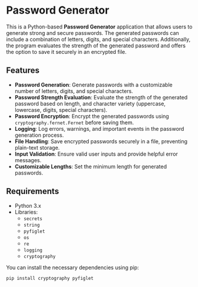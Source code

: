 # Password Generator

This is a Python-based **Password Generator** application that allows users to generate strong and secure passwords. The generated passwords can include a combination of letters, digits, and special characters. Additionally, the program evaluates the strength of the generated password and offers the option to save it securely in an encrypted file.

## Features

- **Password Generation**: Generate passwords with a customizable number of letters, digits, and special characters.
- **Password Strength Evaluation**: Evaluate the strength of the generated password based on length, and character variety (uppercase, lowercase, digits, special characters).
- **Password Encryption**: Encrypt the generated passwords using `cryptography.fernet.Fernet` before saving them.
- **Logging**: Log errors, warnings, and important events in the password generation process.
- **File Handling**: Save encrypted passwords securely in a file, preventing plain-text storage.
- **Input Validation**: Ensure valid user inputs and provide helpful error messages.
- **Customizable Lengths**: Set the minimum length for generated passwords.

## Requirements

- Python 3.x
- Libraries:
  - `secrets`
  - `string`
  - `pyfiglet`
  - `os`
  - `re`
  - `logging`
  - `cryptography`

You can install the necessary dependencies using pip:

```bash
pip install cryptography pyfiglet
